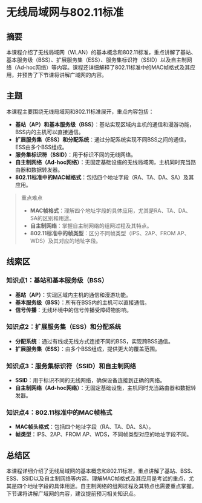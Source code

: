 # 无线局域网与802.11标准

## 摘要

本课程介绍了无线局域网（WLAN）的基本概念和802.11标准，重点讲解了基站、基本服务级（BSS）、扩展服务集（ESS）、服务集标识符（SSID）以及自主制网络（Ad-hoc网络）等内容。课程还详细解释了802.11标准中的MAC帧格式及其应用，并预告了下节课将讲解广域网的内容。

## 主题

本课程主要围绕无线局域网和802.11标准展开，重点内容包括：

- **基站（AP）和基本服务级（BSS）**：基站实现区域内主机的通信和漫游功能，BSS内的主机可以直接通信。
- **扩展服务集（ESS）和分配系统**：通过分配系统实现不同BSS之间的通信，ESS由多个BSS组成。
- **服务集标识符（SSID）**：用于标识不同的无线网络。
- **自主制网络（Ad-hoc网络）**：无固定基础设施的无线局域网，主机同时充当路由器和数据转发器。
- **802.11标准中的MAC帧格式**：包括四个地址字段（RA、TA、DA、SA）及其应用。

> 重点难点
>
> - **MAC帧格式**：理解四个地址字段的具体应用，尤其是RA、TA、DA、SA的区别和用途。
> - **自主制网络**：掌握自主制网络的组网过程及其特点。
> - **802.11标准中的帧类型**：区分不同帧类型（IPS、2AP、FROM AP、WDS）及其对应的地址字段。

## 线索区

### 知识点1：基站和基本服务级（BSS）
- **基站（AP）**：实现区域内主机的通信和漫游功能。
- **基本服务级（BSS）**：所有在BSS内的主机可以直接通信。
- **信号传播**：无线环境中的信号传播受障碍物影响。

### 知识点2：扩展服务集（ESS）和分配系统
- **分配系统**：通过有线或无线方式连接不同的BSS，实现跨BSS通信。
- **扩展服务集（ESS）**：由多个BSS组成，提供更大的覆盖范围。

### 知识点3：服务集标识符（SSID）和自主制网络
- **SSID**：用于标识不同的无线网络，确保设备连接到正确的网络。
- **自主制网络（Ad-hoc网络）**：无固定基础设施，主机同时充当路由器和数据转发器。

### 知识点4：802.11标准中的MAC帧格式
- **MAC帧头格式**：包括四个地址字段（RA、TA、DA、SA）。
- **帧类型**：IPS、2AP、FROM AP、WDS，不同帧类型对应的地址字段不同。

## 总结区

本课程详细介绍了无线局域网的基本概念和802.11标准，重点讲解了基站、BSS、ESS、SSID以及自主制网络等内容。理解MAC帧格式及其应用是考试的重点，尤其是四个地址字段的具体用途。自主制网络的组网过程及其特点也需要重点掌握。下节课将讲解广域网的内容，建议提前预习相关知识点。